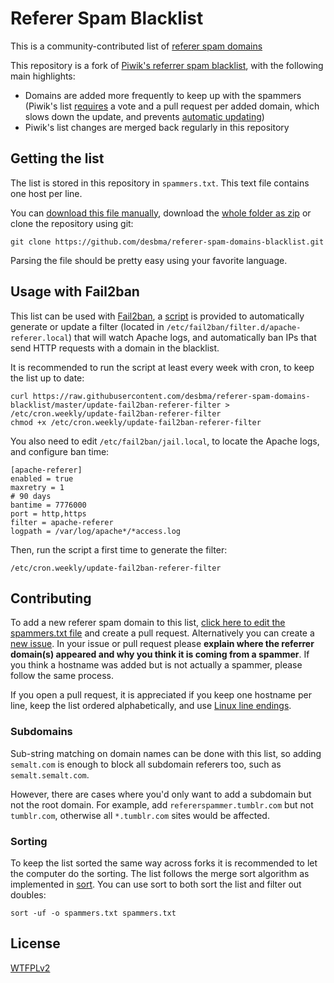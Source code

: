 Referer Spam Blacklist
======================

This is a community-contributed list of [referer spam domains](http://en.wikipedia.org/wiki/Referer_spam)

This repository is a fork of [Piwik's referrer spam blacklist](https://github.com/piwik/referrer-spam-blacklist), with the following main highlights:

* Domains are added more frequently to keep up with the spammers (Piwik's list [requires](https://github.com/piwik/referrer-spam-blacklist/issues/26#issuecomment-125881499) a vote and a pull request per added domain, which slows down the update, and prevents [automatic updating](https://github.com/piwik/referrer-spam-blacklist/pull/87))
* Piwik's list changes are merged back regularly in this repository


## Getting the list

The list is stored in this repository in `spammers.txt`. This text file contains one host per line.

You can [download this file manually](https://raw.githubusercontent.com/desbma/referer-spam-domains-blacklist/master/spammers.txt), download the [whole folder as zip](https://github.com/desbma/referer-spam-domains-blacklist/archive/master.zip) or clone the repository using git:

```
git clone https://github.com/desbma/referer-spam-domains-blacklist.git
```

Parsing the file should be pretty easy using your favorite language.


## Usage with Fail2ban

This list can be used with [Fail2ban](http://www.fail2ban.org/wiki/index.php/Main_Page), a [script](https://github.com/desbma/referer-spam-domains-blacklist/blob/master/update-fail2ban-referer-filter) is provided to automatically generate or update a filter (located in `/etc/fail2ban/filter.d/apache-referer.local`) that will watch Apache logs, and automatically ban IPs that send HTTP requests with a domain in the blacklist.

It is recommended to run the script at least every week with cron, to keep the list up to date:

    curl https://raw.githubusercontent.com/desbma/referer-spam-domains-blacklist/master/update-fail2ban-referer-filter > /etc/cron.weekly/update-fail2ban-referer-filter
    chmod +x /etc/cron.weekly/update-fail2ban-referer-filter

You also need to edit `/etc/fail2ban/jail.local`, to locate the Apache logs, and configure ban time:

    [apache-referer]
    enabled = true
    maxretry = 1
    # 90 days
    bantime = 7776000
    port = http,https
    filter = apache-referer
    logpath = /var/log/apache*/*access.log

Then, run the script a first time to generate the filter:

    /etc/cron.weekly/update-fail2ban-referer-filter


## Contributing

To add a new referer spam domain to this list, [click here to edit the spammers.txt file](https://github.com/desbma/referer-spam-domains-blacklist/edit/master/spammers.txt) and create a pull request. Alternatively you can create a [new issue](https://github.com/desbma/referer-spam-domains-blacklist/issues/new). In your issue or pull request please **explain where the referrer domain(s) appeared and why you think it is coming from a spammer**. If you think a hostname was added but is not actually a spammer, please follow the same process.

If you open a pull request, it is appreciated if you keep one hostname per line, keep the list ordered alphabetically, and use [Linux line endings](http://en.wikipedia.org/wiki/Newline).

### Subdomains

Sub-string matching on domain names can be done with this list, so adding `semalt.com` is enough to block all subdomain referers too, such as `semalt.semalt.com`.

However, there are cases where you'd only want to add a subdomain but not the root domain. For example, add `refererspammer.tumblr.com` but not `tumblr.com`, otherwise all `*.tumblr.com` sites would be affected.

### Sorting

To keep the list sorted the same way across forks it is recommended to let the computer do the sorting. The list follows the merge sort algorithm as implemented in [sort](https://en.wikipedia.org/wiki/Sort_(Unix)). You can use sort to both sort the list and filter out doubles:

```
sort -uf -o spammers.txt spammers.txt
```


## License

[WTFPLv2](http://www.wtfpl.net/txt/copying/)
